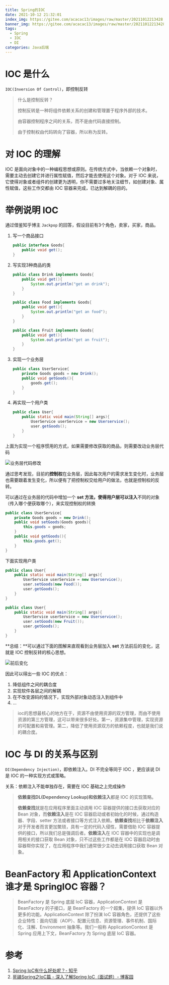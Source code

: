 ```yaml
---
title: Spring的IOC
date: 2021-10-12 21:32:01
index_img: https://gitee.com/acacac13/images/raw/master/20211012213428.jpg
banner_img: https://gitee.com/acacac13/images/raw/master/20211012213428.jpg
tags: 
  - Spring
  - IOC
  - DI
categories: Java后端
---
```


# IOC 是什么

`IOC(Inversion Of Control)`，即控制反转

> 什么是控制反转？
>
> 控制反转是一种将组件依赖关系的创建和管理置于程序外部的技术。
>
> 由容器控制程序之间的关系，而不是由代码直接控制。
>
> 由于控制权由代码转向了容器，所以称为反转。

# 对 IOC 的理解

IOC 是面向对象中的一种编程思想或原则。在传统方式中，当依赖一个对象时，需要主动去创建它并进行属性赋值，然后才能去使用这个对象。对于 IOC 来说，它使得对象或者组件的创建更为透明，你不需要过多地关注细节，如创建对象、属性赋值，这些工作交都由 IOC 容器来完成，已达到解耦的目的。

# 举例说明 IOC

通过借鉴知乎博主 `Jackpop` 的回答，假设目前有3个角色，卖家，买家，商品。

1. 写一个商品接口

   ```java
   public interface Goods{
       public void get();
   }
   ```

2. 写实现3种商品的类

   ```java
   public class Drink implements Goods{
       public void get(){
           System.out.println("get an drink");
       }
   }
   ```

   ````java
   public class Food implements Goods{
       public void get(){
           System.out.println("get an food");
       }
   }
   ````

   ```java
   public class Fruit implements Goods{
       public void get(){
           System.out.println("get an fruit");
       }
   }
   ```

3. 实现一个业务层

   ```java
   public class UserService{
       private Goods goods = new Drink();
       public void getGoods(){
           goods.get();
       }
   }
   ```

4. 再实现一个用户类

   ```java
   public class User{
       public static void main(String[] args){
           UserService userService = new Userservice();
           user.getGoods();
       }
   }
   ```

上面为实现一个程序惯用的方式，如果需要修改获取的商品，则需要改动业务层代码

![业务层代码修改](https://gitee.com/acacac13/images/raw/master/20211012204218.png)

通过思考发现，目前的**控制权**在业务层，因此每次用户的需求发生变化时，业务层也需要跟着发生变化，所以便有了把控制权交给用户的做法，也就是控制权的反转。

可以通过在业务层的代码中增加一个 **set **方法，使得用户层可以**注入**不同的对象（传入哪个便获取哪个），来实现控制权的转换

```java
public class UserService{
    private Goods goods = new Drink();
    public void setGoods(Goods goods){
        this.goods = goods;
    }
    public void getGoods(){
        this.goods.get();
    }
}
```

下面实现用户类

```java
public class User{
    public static void main(String[] args){
        UserService userService = new Userservice();
        user.setGoods(new Food());
        user.getGoods();
    }
}
```

```java
public class User{
    public static void main(String[] args){
        UserService userService = new Userservice();
        user.setGoods(new Fruit());
        user.getGoods();
    }
}
```

**总结：**可以通过下面的图解来直观看到业务层加入 **set** 方法前后的变化，这就是 IOC 控制反转的核心思想。

![前后变化](https://gitee.com/acacac13/images/raw/master/20211012210021.png)

因此可以得出一些 IOC 的优点：

1. 降低组件之间的耦合度
2. 实现软件各层之间的解耦
3. 在不改变源码的情况下，实现外部对象动态注入到组件中
4. ...



> ioc的思想最核心的地方在于，资源不由使用资源的双方管理，而由不使用资源的第三方管理，这可以带来很多好处。第一，资源集中管理，实现资源的可配置和易管理。第二，降低了使用资源双方的依赖程度，也就是我们说的耦合度。

# IOC 与 DI 的关系与区别

`DI(Dependency Injection)`，即依赖注入。DI 不完全等同于 IOC ，更应该说 DI 是 IOC 的一种实现方式或策略。

关系：依赖注入不能单独存在，需要在 IOC 基础之上完成操作

> **依赖查找DL(Dependency Lookup)**和**依赖注入**都是 IOC 的实现策略。
>
> **依赖查找**就是在应用程序里面主动调用 IOC 容器提供的接口去获取对应的 Bean 对象，而**依赖注入**是在 IOC 容器启动或者初始化的时候，通过构造器、字段、setter 方法或者接口等方式注入依赖。**依赖查找**相比于**依赖注入**对于开发者而言更加繁琐，具有一定的代码入侵性，需要借助 IOC 容器提供的接口，所以我们总是强调后者。**依赖注入**在 IOC 容器中的实现也是调用相关的接口获取 Bean 对象，只不过这些工作都是在 IOC 容器启动时由容器帮你实现了，在应用程序中我们通常很少主动去调用接口获取 Bean 对象。

# BeanFactory 和 ApplicationContext 谁才是 SpringIOC 容器？

> BeanFactory 是 Spring 底层 IoC 容器，ApplicationContext 是 BeanFactory 的子接口，是 BeanFactory 的一个超集，提供 IoC 容器以外更多的功能。ApplicationContext 除了扮演 IoC 容器角色，还提供了这些企业特性：面向切面（AOP）、配置元信息、资源管理、事件机制、国际化、注解、Environment 抽象等。我们一般称 ApplicationContext 是 Spring 应用上下文，BeanFactory 为 Spring 底层 IoC 容器。



# 参考

1. [Spring IoC有什么好处呢？- 知乎](https://www.zhihu.com/question/23277575/answer/1073420019)
2. [死磕Spring之IoC篇 - 深入了解Spring IoC（面试题）- 博客园](http://www.manongjc.com/detail/22-intjsrbawbubggz.html)
